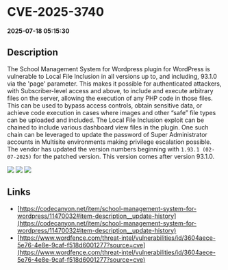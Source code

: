 # CVE-2025-3740

**2025-07-18 05:15:30**

## Description
The School Management System for Wordpress plugin for WordPress is vulnerable to Local File Inclusion in all versions up to, and including, 93.1.0 via the 'page' parameter. This makes it possible for authenticated attackers, with Subscriber-level access and above, to include and execute arbitrary files on the server, allowing the execution of any PHP code in those files. This can be used to bypass access controls, obtain sensitive data, or achieve code execution in cases where images and other “safe” file types can be uploaded and included. The Local File Inclusion exploit can be chained to include various dashboard view files in the plugin. One such chain can be leveraged to update the password of Super Administrator accounts in Multisite environments making privilege escalation possible. The vendor has updated the version numbers beginning with `1.93.1 (02-07-2025)` for the patched version. This version comes after version 93.1.0.

![](https://img.shields.io/static/v1?label=Score&message=8.8&color=red)
![](https://img.shields.io/static/v1?label=Severity&message=HIGH&color=red)
![](https://img.shields.io/static/v1?label=CWE&message=Traversal&color=green)

## Links
- [https://codecanyon.net/item/school-management-system-for-wordpress/11470032#item-description__update-history](https://codecanyon.net/item/school-management-system-for-wordpress/11470032#item-description__update-history)
- [https://www.wordfence.com/threat-intel/vulnerabilities/id/3604aece-5e76-4e8e-9caf-f518d6001277?source=cve](https://www.wordfence.com/threat-intel/vulnerabilities/id/3604aece-5e76-4e8e-9caf-f518d6001277?source=cve)
